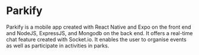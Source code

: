 # Parkify
Parkify is a mobile app created with React Native and Expo on the front end and NodeJS, ExpressJS, and Mongodb on the back end. It offers a real-time chat feature created with Socket.io. It enables the user to organise events as well as participate in activities in parks.
